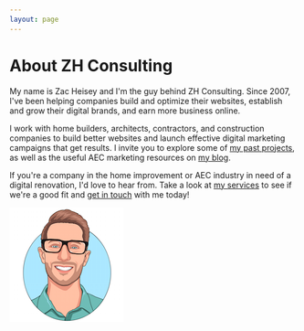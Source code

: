 ```yaml
---
layout: page
---
```


<!-- About Section -->
# About ZH Consulting

My name is Zac Heisey and I'm the guy behind ZH Consulting. Since 2007, I've been helping companies build and optimize their websites, establish and grow their digital brands, and earn more business online.

I work with home builders, architects, contractors, and construction companies to build better websites and launch effective digital marketing campaigns that get results. I invite you to explore some of [my past projects](/projects), as well as the useful AEC marketing resources on [my blog](/blog).

If you're a company in the home improvement or AEC industry in need of a digital renovation, I'd love to hear from. Take a look at [my services](/services) to see if we're a good fit and [get in touch](/contact) with me today!

<img src="/assets/images/zac-heisey-headshot-cartoon.png" alt="cartoon headshot of Zac Heisey" title="Zac Heisey AEC Marketing Consultant" id="headshot">
